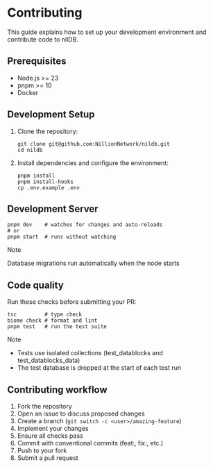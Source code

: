 # Contributing

This guide explains how to set up your development environment and contribute code to nilDB.

## Prerequisites

- Node.js >= 23
- pnpm >= 10
- Docker

## Development Setup

1. Clone the repository:
   ```shell
   git clone git@github.com:NillionNetwork/nildb.git
   cd nildb
   ```

2. Install dependencies and configure the environment:
   ```shell
   pnpm install
   pnpm install-hooks
   cp .env.example .env
   ```

## Development Server

```shell
pnpm dev    # watches for changes and auto-reloads
# or
pnpm start  # runs without watching
```

> [!NOTE]
> Database migrations run automatically when the node starts

## Code quality

Run these checks before submitting your PR:

```shell
tsc         # type check
biome check # format and lint
pnpm test   # run the test suite
```

> [!NOTE]
> - Tests use isolated collections (test_datablocks and test_datablocks_data)
> - The test database is dropped at the start of each test run

## Contributing workflow

1. Fork the repository
2. Open an issue to discuss proposed changes
3. Create a branch (`git switch -c <user>/amazing-feature`)
4. Implement your changes
5. Ensure all checks pass
6. Commit with conventional commits (feat:, fix:, etc.)
7. Push to your fork
8. Submit a pull request
